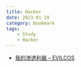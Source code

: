 ```yaml
---
title: Hacker
date: 2023-01-19
category: bookmark
tags:
    - Study
    - Hacker
---
```


- [我的渗透利器 – EVILCOS](https://evilcos.me/?p=336)
